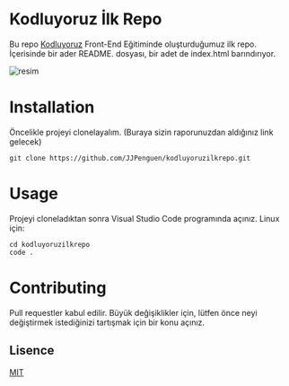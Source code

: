 
# Kodluyoruz İlk Repo
Bu repo [Kodluyoruz](https://kodluyoruz.org) Front-End Eğitiminde oluşturduğumuz ilk repo. İçerisinde bir ader README. dosyası, bir adet de index.html barındırıyor.

![resim](https://github.com/JJPenguen/kodluyoruzilkrepo/snip.jpg)

# Installation
Öncelikle projeyi clonelayalım. (Buraya sizin raporunuzdan aldığınız link gelecek)

```
git clone https://github.com/JJPenguen/kodluyoruzilkrepo.git
```

# Usage

Projeyi cloneladıktan sonra Visual Studio Code programında açınız.
Linux için:
```
cd kodluyoruzilkrepo
code .
```

# Contributing
Pull requestler kabul edilir. Büyük değişiklikler için, lütfen önce neyi değiştirmek istediğinizi tartışmak için bir konu açınız.

## Lisence
[MIT](https://choosealicense.com/licenses/mit/)